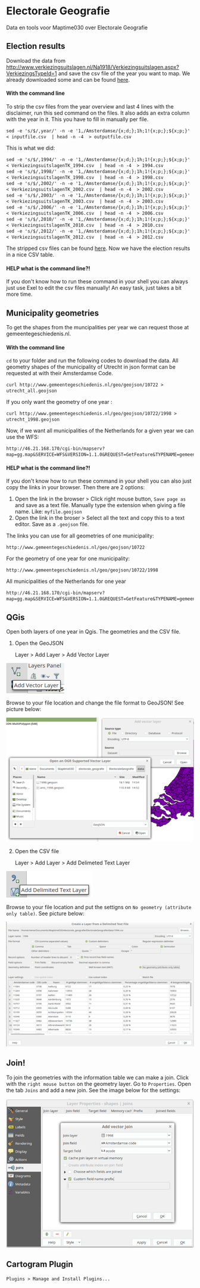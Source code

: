 # Electorale Geografie

Data en tools voor Maptime030 over Electorale Geografie


## Election results

Download the data from http://www.verkiezingsuitslagen.nl/Na1918/Verkiezingsuitslagen.aspx?VerkiezingsTypeId=1 and save the csv file of the year you want to map. We already downloaded some and can be found [here](/downloads). 

#### With the command line
To strip the csv files from the year overview and last 4 lines with the disclaimer, run this sed command on the files. It also adds an extra column with the year in it. This you have to fill in manually per file. 

	sed -e 's/$/,year/' -n -e '1,/Amsterdamse/{x;d;};1h;1!{x;p;};${x;p;}' < inputfile.csv  | head -n -4  > outputfile.csv

This is what we did:

	sed -e 's/$/,1994/' -n -e '1,/Amsterdamse/{x;d;};1h;1!{x;p;};${x;p;}' < VerkiezingsuitslagenTK_1994.csv  | head -n -4  > 1994.csv
	sed -e 's/$/,1998/' -n -e '1,/Amsterdamse/{x;d;};1h;1!{x;p;};${x;p;}' < VerkiezingsuitslagenTK_1998.csv  | head -n -4  > 1998.csv
	sed -e 's/$/,2002/' -n -e '1,/Amsterdamse/{x;d;};1h;1!{x;p;};${x;p;}' < VerkiezingsuitslagenTK_2002.csv  | head -n -4  > 2002.csv
	sed -e 's/$/,2003/' -n -e '1,/Amsterdamse/{x;d;};1h;1!{x;p;};${x;p;}' < VerkiezingsuitslagenTK_2003.csv  | head -n -4  > 2003.csv
	sed -e 's/$/,2006/' -n -e '1,/Amsterdamse/{x;d;};1h;1!{x;p;};${x;p;}' < VerkiezingsuitslagenTK_2006.csv  | head -n -4  > 2006.csv
	sed -e 's/$/,2010/' -n -e '1,/Amsterdamse/{x;d;};1h;1!{x;p;};${x;p;}' < VerkiezingsuitslagenTK_2010.csv  | head -n -4  > 2010.csv
	sed -e 's/$/,2012/' -n -e '1,/Amsterdamse/{x;d;};1h;1!{x;p;};${x;p;}' < VerkiezingsuitslagenTK_2012.csv  | head -n -4  > 2012.csv

The stripped csv files can be found [here](/data). Now we have the election results in a nice CSV table. 

#### HELP what is the command line?!
If you don't know how to run these command in your shell you can always just use Exel to edit the csv files manually! An easy task, just takes a bit more time. 

## Municipality geometries

To get the shapes from the muncipalities per year we can request those at gemeentegeschiedenis.nl. 

#### With the command line
`cd` to your folder and run the following codes to download the data.
All geometry shapes of the municipality of Utrecht in json format can be requested at with their Amsterdamse Code. 

	curl http://www.gemeentegeschiedenis.nl/geo/geojson/10722 > utrecht_all.geojson

If you only want the geometry of one year :

	curl http://www.gemeentegeschiedenis.nl/geo/geojson/10722/1998 > utrecht_1998.geojson

Now, if we want all municipalities of the Netherlands for a given year we can use the WFS:

	http://46.21.168.170/cgi-bin/mapserv?map=gg.map&SERVICE=WFS&VERSION=1.1.0&REQUEST=GetFeature&TYPENAME=gemeenteref&SRSNAME=EPSG:4326&OUTPUTFORMAT=geojson&FILTER=%3CFilter%3E%3CPropertyIsEqualTo%3E%3CPropertyName%3Eacode%3C/PropertyName%3E%3CLiteral%3E11150%3C/Literal%3E%3C/PropertyIsEqualTo%3E%3C/Filter%3E&jaar=1980

#### HELP what is the command line?!
If you don't know how to run these command in your shell you can also just copy the links in your browser. Then there are 2 options:

1. Open the link in the browser > Click right mouse button, `Save page as` and save as a text file. Manually type the extension when giving a file name. Like: `myfile.geojson` 
2. Open the link in the broser > Select all the text and copy this to a text editor. Save as a `.geojson` file.

The links you can use for all geometries of one municipality:

	http://www.gemeentegeschiedenis.nl/geo/geojson/10722

For the geometry of one year for one municipality:

	http://www.gemeentegeschiedenis.nl/geo/geojson/10722/1998

All municipalities of the Netherlands for one year

	http://46.21.168.170/cgi-bin/mapserv?map=gg.map&SERVICE=WFS&VERSION=1.1.0&REQUEST=GetFeature&TYPENAME=gemeenteref&SRSNAME=EPSG:4326&OUTPUTFORMAT=geojson&FILTER=%3CFilter%3E%3CPropertyIsEqualTo%3E%3CPropertyName%3Eacode%3C/PropertyName%3E%3CLiteral%3E11150%3C/Literal%3E%3C/PropertyIsEqualTo%3E%3C/Filter%3E&jaar=1980


## QGis

Open both layers of one year in Qgis. The geometries and the CSV file.

1. Open the GeoJSON
	
	Layer > Add Layer > Add Vector Layer

![](img/add_vector_layer.png)

Browse to your file location and change the file format to GeoJSON! See picture below:

![](img/add_geojson.png)

2. Open the CSV file

	Layer > Add Layer > Add Delimeted Text Layer

![](img/add_csv.png)

Browse to your file location and put the settigns on `No geometry (attribute only table)`. See picture below:

![](img/open_csv.png)

## Join!

To join the geometries with the information table we can make a join. 
Click with the `right mouse button` on the geometry layer. Go to `Properties`.
Open the tab `Joins` and add a new join. See the image below for the settings: 

![](img/join.png)


## Cartogram Plugin

	Plugins > Manage and Install Plugins...
